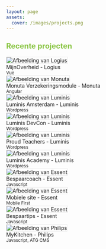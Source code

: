 ```yaml
---
layout: page
assets:
  cover: /images/projects.png
---
```


## Recente projecten

<div class="row mb-5">
  <div class="col-sm-6">
    <!-- <a href="/categories/japan"> -->
      <img src="https://www.danhnguyen.nl/wp-content/themes/D4NH_V04/assets/img/webdesign/mijnoverheid.jpg" alt="Afbeelding van Logius" class="mb-2 img-fluid">
      <br/>
      MijnOverheid - Logius
    <!-- </a> -->
    <br/>
    <small>Vue</small>
  </div>
  <div class="col-sm-6">
      <img src="https://www.danhnguyen.nl/wp-content/themes/D4NH_V04/assets/img/webdesign/monuta.jpg" alt="Afbeelding van Monuta" class="mb-2 img-fluid">
      <br/>
      Monuta Verzekeringsmodule - Monuta
    <br/>
    <small>Angular</small>
  </div>
</div>
<div class="row mb-5">
  <div class="col-sm-6">
    <!-- <a href="/categories/japan"> -->
      <img src="https://www.danhnguyen.nl/wp-content/themes/D4NH_V04/assets/img/webdesign/luminisamsterdam.jpg" alt="Afbeelding van Luminis" class="mb-2 img-fluid">
      <br/>
      Luminis Amsterdam - Luminis
    <!-- </a> -->
    <br/>
    <small>Wordpress</small>
  </div>
  <div class="col-sm-6">
      <img src="https://www.danhnguyen.nl/wp-content/themes/D4NH_V04/assets/img/webdesign/devcon.jpg" alt="Afbeelding van Luminis" class="mb-2 img-fluid">
      <br/>
      Luminis DevCon - Luminis
    <br/>
    <small>Wordpress</small>
  </div>
</div>
<div class="row mb-5">
  <div class="col-sm-6">
      <img src="https://www.danhnguyen.nl/wp-content/themes/D4NH_V04/assets/img/webdesign/proudteachers.jpg" alt="Afbeelding van Luminis" class="mb-2 img-fluid">
      <br/>
      Proud Teachers - Luminis
    <br/>
    <small>Wordpress</small>
  </div>
  <div class="col-sm-6">
      <img src="https://www.danhnguyen.nl/wp-content/themes/D4NH_V04/assets/img/webdesign/training.jpg" alt="Afbeelding van Luminis" class="mb-2 img-fluid">
      <br/>
      Luminis Academy - Luminis
    <br/>
    <small>Wordpress</small>
  </div>
</div>
<div class="row mb-5">
  <div class="col-sm-6">
      <img src="https://www.danhnguyen.nl/wp-content/themes/D4NH_V04/assets/img/webdesign/bespaarcoach.jpg" alt="Afbeelding van Essent" class="mb-2 img-fluid">
      <br/>
      Bespaarcoach - Essent
    <br/>
    <small>Javascript</small>
  </div>
  <div class="col-sm-6">
      <img src="https://www.danhnguyen.nl/wp-content/themes/D4NH_V04/assets/img/webdesign/essentmobiel.jpg" alt="Afbeelding van Essent" class="mb-2 img-fluid">
      <br/>
      Mobiele site - Essent
    <br/>
    <small>Mobile First</small>
  </div>
</div>
<div class="row">
  <div class="col-sm-6">
      <img src="https://www.danhnguyen.nl/wp-content/themes/D4NH_V04/assets/img/webdesign/bespaartips.jpg" alt="Afbeelding van Essent" class="mb-2 img-fluid">
      <br/>
      Bespaartips - Essent
    <br/>
    <small>Javascript</small>
  </div>
  <div class="col-sm-6">
      <img src="https://www.danhnguyen.nl/wp-content/themes/D4NH_V04/assets/img/webdesign/philipskitchen.jpg" alt="Afbeelding van Philips" class="mb-2 img-fluid">
      <br/>
      MyKitchen - Philips
    <br/>
    <small>Javascript, ATG CMS</small>
  </div>
</div>

<style lang="scss" scroped>
  .img-fluid {
    border: 1px solid #e7e7e7;
  }

  h2 {
    color: #88c441;
    font-size: 20px;
    font-weight: bold;
  }
</style>

